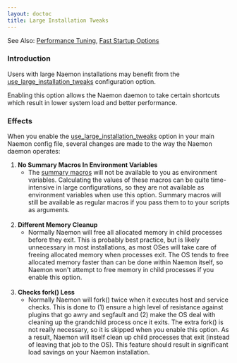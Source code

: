 ```yaml
---
layout: doctoc
title: Large Installation Tweaks
---
```


<span class="glyphicon glyphicon-arrow-right"></span> See Also: <a href="tuning.html">Performance Tuning</a>, <a href="faststartup.html">Fast Startup Options</a>



### Introduction

Users with large Naemon installations may benefit from the <a href="configmain.html#use_large_installation_tweaks">use_large_installation_tweaks</a>
configuration option.

Enabling this option allows the Naemon daemon to take certain shortcuts which result in lower system load and better performance.



### Effects

When you enable the <a href="configmain.html#use_large_installation_tweaks">use_large_installation_tweaks</a> option in
your main Naemon config file, several changes are made to the way the Naemon daemon operates:

1. <b>No Summary Macros In Environment Variables</b>
   -  The <a href="macrolist.html#summary_macros">summary macros</a> will not be available to you as environment variables.
   Calculating the values of these macros can be quite time-intensive in large configurations,
   so they are not available as environment variables when use this option.
   Summary macros will still be available as regular macros if you pass them to to your scripts as arguments.<br><br>
2. <b>Different Memory Cleanup</b>
   - Normally Naemon will free all allocated memory in child processes before they exit.
   This is probably best practice, but is likely unnecessary in most installations, as most OSes will take care of
   freeing allocated memory when processes exit. The OS tends to free allocated memory faster than can be done
   within Naemon itself, so Naemon won't attempt to free memory in child processes if you enable this option.<br><br>
3. <b>Checks fork() Less</b>
   - Normally Naemon will fork() twice when it executes host and service checks.
   This is done to
   (1) ensure a high level of resistance against plugins that go awry and segfault and
   (2) make the OS deal with cleaning up the grandchild process once it exits.
   The extra fork() is not really necessary, so it is skipped when you enable this option.
   As a result, Naemon will itself clean up child processes that exit (instead of leaving
   that job to the OS).
   This feature should result in significant load savings on your Naemon installation.<br><br>
